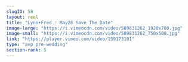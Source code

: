 ```yaml
---
slugID: 58 
layout: reel
title: "Lynn+Fred : May28 Save The Date"
image-large: "https://i.vimeocdn.com/video/589831262_1920x700.jpg"
image-small: "https://i.vimeocdn.com/video/589831262_750x500.jpg"
link: "https://player.vimeo.com/video/159173101"
type: "avp pre-wedding"
section-rank: 5
---
```


